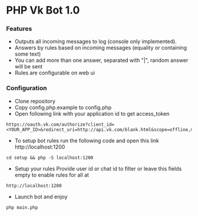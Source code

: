 # PHP Vk Bot 1.0

### Features

 * Outputs all incoming messages to log (console only implemented).
 * Answers by rules based on incoming messages (equality or containing some text)
 * You can add more than one answer, separated with "|", random answer will be sent
 * Rules are configurable on web ui


### Configuration

 * Clone repository
 * Copy config.php.example to config.php
 * Open following link with your application id to get access_token

```
https://oauth.vk.com/authorize?client_id=<YOUR_APP_ID>&redirect_uri=http://api.vk.com/blank.html&scope=offline,messages,friends,status,wall&display=page&response_type=token
```
   
 * To setup bot rules run the following code and open this link http://localhost:1200
```
cd setup && php -S localhost:1200
```

* Setup your rules
Provide user id or chat id to filter or leave this fields empty to enable rules for all at
```
http://localhost:1200
```

* Launch bot and enjoy
```
php main.php
```